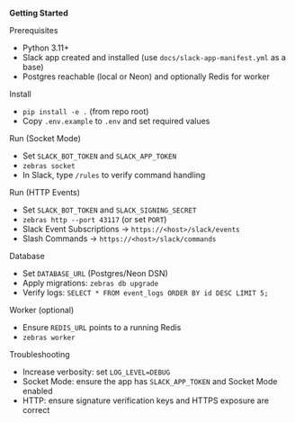 **Getting Started**

Prerequisites
- Python 3.11+
- Slack app created and installed (use `docs/slack-app-manifest.yml` as a base)
- Postgres reachable (local or Neon) and optionally Redis for worker

Install
- `pip install -e .` (from repo root)
- Copy `.env.example` to `.env` and set required values

Run (Socket Mode)
- Set `SLACK_BOT_TOKEN` and `SLACK_APP_TOKEN`
- `zebras socket`
- In Slack, type `/rules` to verify command handling

Run (HTTP Events)
- Set `SLACK_BOT_TOKEN` and `SLACK_SIGNING_SECRET`
- `zebras http --port 43117` (or set `PORT`)
- Slack Event Subscriptions → `https://<host>/slack/events`
- Slash Commands → `https://<host>/slack/commands`

Database
- Set `DATABASE_URL` (Postgres/Neon DSN)
- Apply migrations: `zebras db upgrade`
- Verify logs: `SELECT * FROM event_logs ORDER BY id DESC LIMIT 5;`

Worker (optional)
- Ensure `REDIS_URL` points to a running Redis
- `zebras worker`

Troubleshooting
- Increase verbosity: set `LOG_LEVEL=DEBUG`
- Socket Mode: ensure the app has `SLACK_APP_TOKEN` and Socket Mode enabled
- HTTP: ensure signature verification keys and HTTPS exposure are correct
